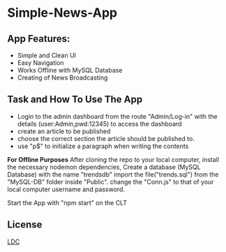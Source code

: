 # Simple-News-App

## App Features:
-   Simple and Clean UI
-   Easy Navigation
-   Works Offline with MySQL Database
-   Creating of News Broadcasting 

## Task and How To Use The App
-   Login to the admin dashboard from the route "Admin/Log-in" with the details (user:Admin,pwd:12345) to access the dashboard
-   create an article to be published
-   choose the correct section the article should be published to.
-   use "p$" to initialize a paragraph when writing the contents

**For Offline Purposes**
After cloning the repo to your local computer, install the necessary nodemon dependencies, Create a database (MySQL Database) with the name "trendsdb" import the file("trends.sql") from the "MySQL-DB" folder inside "Public". change the "Conn.js" to that of your local computer username and password.

Start the App with "npm start" on the CLT


## License
[LDC](LICENSE.md)